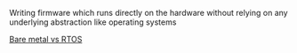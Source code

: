 Writing firmware which runs directly on the hardware without relying on any underlying abstraction like operating systems

[Bare metal vs RTOS](https://www.sysgo.com/professional-articles/bare-metal-vs-rtos)
